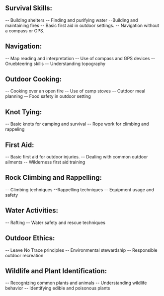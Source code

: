 ## Survival Skills:
 -- Building shelters
 -- Finding and purifying water
 --Building and maintaining fires
-- Basic first aid in outdoor settings.
-- Navigation without a compass or GPS.

## Navigation:
 -- Map reading and interpretation
 -- Use of compass and GPS devices
 -- Oruebteering skills
 -- Understanding topography
## Outdoor Cooking:
 -- Cooking over an open fire
 -- Use of camp stoves
 -- Outdoor meal planning 
 -- Food safety in outdoor setting

 ## Knot Tying:
  -- Basic knots for camping and survival
  -- Rope work for climbing and rappeling

## First Aid:
 -- Basic first aid for outdoor injuries.
 -- Dealing with common outdoor ailments
 -- Wilderness first aid training

## Rock Climbing and Rappelling:
 -- Climbing techniques
 --Rappelling techniques
 -- Equipment usage and safety
## Water Activities:
 -- Rafting
 -- Water safety and rescue techniques

 ## Outdoor Ethics:
  -- Leave No Trace principles
  -- Environmental stewardship
  -- Responsible outdoor recreation
## Wildlife and Plant Identification:
 -- Recognizing common plants and animals
 -- Understanding wildlife behavior
 -- Identifying edible and poisonous plants
